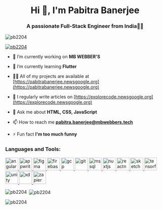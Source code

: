 <h1 align="center">Hi 👋, I'm Pabitra Banerjee</h1>
<h3 align="center">A passionate Full-Stack Engineer from India🧑‍💻</h3>
<!-- <img alt="coding" align="right" width="400" src="https://cdn.dribbble.com/users/416610/screenshots/4801105/coding_desk_flat_vector_ui_ux_design_illustration_motion_animation_gif2.gif"> -->

<p align="left"> <img src="https://komarev.com/ghpvc/?username=pb2204&label=Profile%20views&color=0e75b6&style=flat" alt="pb2204" /> </p>

<p align="left"> <a href="https://github.com/ryo-ma/github-profile-trophy"><img src="https://github-profile-trophy.vercel.app/?username=pb2204" alt="pb2204" /></a> </p>

<!-- <p align="left"> <a href="https://twitter.com/https://twitter.com/fossilianbhed?t=ugxqzr-lrclkiwni6i5gyq&s=08" target="blank"><img src="https://img.shields.io/twitter/follow/https://twitter.com/fossilianbhed?t=ugxqzr-lrclkiwni6i5gyq&s=08?logo=twitter&style=for-the-badge" alt="https://twitter.com/fossilianbhed?t=ugxqzr-lrclkiwni6i5gyq&s=08" /></a> </p> -->

- 🔭 I’m currently working on **MB WEBBER'S**

- 🌱 I’m currently learning **Flutter**

- 👨‍💻 All of my projects are available at [https://pabitrabanerjee.newsgoogle.org](https://pabitrabanerjee.newsgoogle.org)

- 📝 I regularly write articles on [https://explorecode.newsgoogle.org](https://explorecode.newsgoogle.org)

- 💬 Ask me about **HTML, CSS, JavaScript**

- 📫 How to reach me **pabitra.banerjee@mbwebbers.tech**

- ⚡ Fun fact **I'm too much funny**

<!-- <h3 align="left">Connect with me:</h3>
<p align="left">
<a href="https://twitter.com/https://twitter.com/fossilianbhed?t=ugxqzr-lrclkiwni6i5gyq&s=08" target="blank"><img align="center" src="https://raw.githubusercontent.com/rahuldkjain/github-profile-readme-generator/master/src/images/icons/Social/twitter.svg" alt="https://twitter.com/fossilianbhed?t=ugxqzr-lrclkiwni6i5gyq&s=08" height="30" width="40" /></a>
<a href="https://linkedin.com/in/https://www.linkedin.com/in/pabitra-banerjee-471444233" target="blank"><img align="center" src="https://raw.githubusercontent.com/rahuldkjain/github-profile-readme-generator/master/src/images/icons/Social/linked-in-alt.svg" alt="https://www.linkedin.com/in/pabitra-banerjee-471444233" height="30" width="40" /></a>
<a href="https://fb.com/journalist.pabitra.banerjee" target="blank"><img align="center" src="https://raw.githubusercontent.com/rahuldkjain/github-profile-readme-generator/master/src/images/icons/Social/facebook.svg" alt="journalist.pabitra.banerjee" height="30" width="40" /></a>
</p> -->

<h3 align="left">Languages and Tools:</h3>
<p align="left"> <a href="https://angular.io" target="_blank" rel="noreferrer"> <img src="https://angular.io/assets/images/logos/angular/angular.svg" alt="angular" width="40" height="40"/> </a> <a href="https://appwrite.io" target="_blank" rel="noreferrer"> <img src="https://www.vectorlogo.zone/logos/appwriteio/appwriteio-icon.svg" alt="appwrite" width="40" height="40"/> </a> <a href="https://www.figma.com/" target="_blank" rel="noreferrer"> <img src="https://www.vectorlogo.zone/logos/figma/figma-icon.svg" alt="figma" width="40" height="40"/> </a> <a href="https://firebase.google.com/" target="_blank" rel="noreferrer"> <img src="https://www.vectorlogo.zone/logos/firebase/firebase-icon.svg" alt="firebase" width="40" height="40"/> </a> <a href="https://cloud.google.com" target="_blank" rel="noreferrer"> <img src="https://www.vectorlogo.zone/logos/google_cloud/google_cloud-icon.svg" alt="gcp" width="40" height="40"/> </a> <a href="https://git-scm.com/" target="_blank" rel="noreferrer"> <img src="https://www.vectorlogo.zone/logos/git-scm/git-scm-icon.svg" alt="git" width="40" height="40"/> </a> <a href="https://www.microsoft.com/en-us/sql-server" target="_blank" rel="noreferrer"> <img src="https://www.svgrepo.com/show/303229/microsoft-sql-server-logo.svg" alt="mssql" width="40" height="40"/> </a> <a href="https://nuxtjs.org/" target="_blank" rel="noreferrer"> <img src="https://www.vectorlogo.zone/logos/nuxtjs/nuxtjs-icon.svg" alt="nuxtjs" width="40" height="40"/> </a>  <a href="https://reactnative.dev/" target="_blank" rel="noreferrer"> <img src="https://reactnative.dev/img/header_logo.svg" alt="reactnative" width="40" height="40"/> </a> <a href="https://www.sketch.com/" target="_blank" rel="noreferrer"> <img src="https://www.vectorlogo.zone/logos/sketchapp/sketchapp-icon.svg" alt="sketch" width="40" height="40"/> </a> <a href="https://www.tensorflow.org" target="_blank" rel="noreferrer"> <img src="https://www.vectorlogo.zone/logos/tensorflow/tensorflow-icon.svg" alt="tensorflow" width="40" height="40"/> </a>  <a href="https://unity.com/" target="_blank" rel="noreferrer"> <img src="https://www.vectorlogo.zone/logos/unity3d/unity3d-icon.svg" alt="unity" width="40" height="40"/> </a> <a href="https://www.adobe.com/products/xd.html" target="_blank" rel="noreferrer"> <img src="https://cdn.worldvectorlogo.com/logos/adobe-xd.svg" alt="xd" width="40" height="40"/> </a> <a href="https://zapier.com" target="_blank" rel="noreferrer"> <img src="https://www.vectorlogo.zone/logos/zapier/zapier-icon.svg" alt="zapier" width="40" height="40"/> </a> </p>

<p><img align="left" src="https://github-readme-stats.vercel.app/api/top-langs?username=pb2204&show_icons=true&locale=en&layout=compact" alt="pb2204" /></p>

<p>&nbsp;<img align="center" src="https://github-readme-stats.vercel.app/api?username=pb2204&show_icons=true&locale=en" alt="pb2204" /></p>

<p><img align="center" src="https://github-readme-streak-stats.herokuapp.com/?user=pb2204&" alt="pb2204" /></p>
